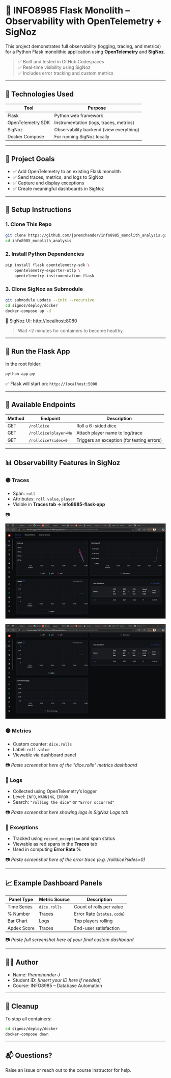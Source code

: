 
# 🧠 INFO8985 Flask Monolith – Observability with OpenTelemetry + SigNoz

This project demonstrates full observability (logging, tracing, and metrics) for a Python Flask monolithic application using **OpenTelemetry** and **SigNoz**.

> ✅ Built and tested in GitHub Codespaces  
> ✅ Real-time visibility using SigNoz  
> ✅ Includes error tracking and custom metrics

---

## 📌 Technologies Used

| Tool               | Purpose                                  |
|--------------------|-------------------------------------------|
| Flask              | Python web framework                     |
| OpenTelemetry SDK  | Instrumentation (logs, traces, metrics)  |
| SigNoz             | Observability backend (view everything)  |
| Docker Compose     | For running SigNoz locally               |

---

## 🎯 Project Goals

- ✅ Add OpenTelemetry to an existing Flask monolith  
- ✅ Send traces, metrics, and logs to SigNoz  
- ✅ Capture and display exceptions  
- ✅ Create meaningful dashboards in SigNoz

---

## 🧰 Setup Instructions

### 1. Clone This Repo

```bash
git clone https://github.com/jpremchander/info8985_monolith_analysis.git
cd info8985_monolith_analysis
```

### 2. Install Python Dependencies

```bash
pip install flask opentelemetry-sdk \
    opentelemetry-exporter-otlp \
    opentelemetry-instrumentation-flask
```

### 3. Clone SigNoz as Submodule

```bash
git submodule update --init --recursive
cd signoz/deploy/docker
docker-compose up -d
```

🧭 SigNoz UI: [http://localhost:8080](http://localhost:8080)

> Wait ~2 minutes for containers to become healthy.

---

## 🚀 Run the Flask App

In the root folder:

```bash
python app.py
```

✅ Flask will start on: `http://localhost:5000`

---

## 🔎 Available Endpoints

| Method | Endpoint             | Description                                |
|--------|----------------------|--------------------------------------------|
| GET    | `/rolldice`          | Roll a 6-sided dice                        |
| GET    | `/rolldice?player=Me`| Attach player name to log/trace            |
| GET    | `/rolldice?sides=0`  | Triggers an exception (for testing errors) |

---

## 📊 Observability Features in SigNoz

### 🟣 Traces

- Span: `roll`
- Attributes: `roll.value`, `player`
- Visible in **Traces tab → info8985-flask-app**

📷 

![alt text](roll-spantrace-attributes.png)


![alt text](roll-spantrace-attributes-2.png)


### 🟢 Metrics

- Custom counter: `dice.rolls`
- Label: `roll.value`
- Viewable via dashboard panel

📷 *Paste screenshot here of the "dice.rolls" metrics dashboard*

### 🔵 Logs

- Collected using OpenTelemetry’s logger
- Level: `INFO`, `WARNING`, `ERROR`
- Search: `"rolling the dice"` or `"Error occurred"`

📷 *Paste screenshot here showing logs in SigNoz Logs tab*

### 🔴 Exceptions

- Tracked using `record_exception` and span status
- Viewable as red spans in the **Traces** tab
- Used in computing **Error Rate %**

📷 *Paste screenshot here of the error trace (e.g. /rolldice?sides=0)*

---

## 📈 Example Dashboard Panels

| Panel Type | Metric Source | Description                  |
|------------|---------------|------------------------------|
| Time Series| `dice.rolls`  | Count of rolls per value     |
| % Number   | Traces        | Error Rate (`status.code`)   |
| Bar Chart  | Logs          | Top players rolling          |
| Apdex Score| Traces        | End-user satisfaction        |

📷 *Paste full screenshot here of your final custom dashboard*

---

## 🧑‍💻 Author

- Name: *Premchander J*
- Student ID: *[Insert your ID here if needed]*
- Course: INFO8985 – Database Automation

---

## 🧼 Cleanup

To stop all containers:

```bash
cd signoz/deploy/docker
docker-compose down
```

---

## 📬 Questions?

Raise an issue or reach out to the course instructor for help.
